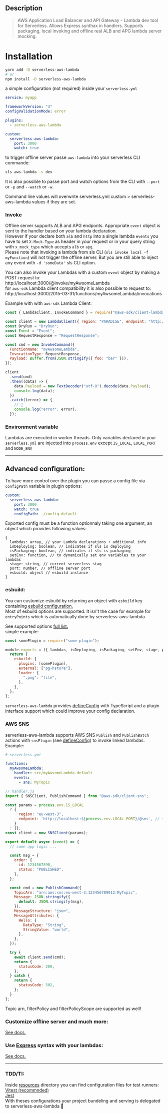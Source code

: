 ## Description

> AWS Application Load Balancer and API Gateway - Lambda dev tool for Serverless. Allows Express synthax in handlers. Supports packaging, local invoking and offline real ALB and APG lambda server mocking.

# Installation

```bash
yarn add -D serverless-aws-lambda
# or
npm install -D serverless-aws-lambda
```

a simple configuration (not required) inside your `serverless.yml`

```yaml
service: myapp

frameworkVersion: "3"
configValidationMode: error

plugins:
  - serverless-aws-lambda

custom:
  serverless-aws-lambda:
    port: 3000
    watch: true
```

to trigger offline server passe `aws-lambda` into your serverless CLI commande:

```bash
sls aws-lambda -s dev
```

It is also possible to passe port and watch options from the CLI with `--port` or `-p` and `--watch` or `-w`.

Command line values will overwrite serverless.yml custom > serverless-aws-lambda values if they are set.

### Invoke

Offline server supports ALB and APG endponts. Appropriate `event` object is sent to the handler based on your lambda declaration.  
However if your declare both `alb` and `http` into a single lambda `events` you have to set `X-Mock-Type` as header in your request or in your query string with `x_mock_type` which accepts `alb` or `apg`.  
Please note that invoking a lambda from sls CLI (`sls invoke local -f myFunction`) will not trigger the offline server. But you are still able to inject any event with `-d 'someData'` sls CLI option.

You can also invoke your Lambdas with a custom `event` object by making a POST request to:  
http://localhost:3000/@invoke/myAwsomeLambda  
for `aws-sdk` Lambda client compatibility it is also possible to request to:  
http://localhost:3000/2015-03-31/functions/myAwsomeLambda/invocations

Example with with `aws-sdk` Lambda Client:

```js
const { LambdaClient, InvokeCommand } = require("@aws-sdk/client-lambda");

const client = new LambdaClient({ region: "PARADISE", endpoint: "http://localhost:3000" });
const DryRun = "DryRun";
const Event = "Event";
const RequestResponse = "RequestResponse";

const cmd = new InvokeCommand({
  FunctionName: "myAwsomeLambda",
  InvocationType: RequestResponse,
  Payload: Buffer.from(JSON.stringify({ foo: "bar" })),
});

client
  .send(cmd)
  .then((data) => {
    data.Payload = new TextDecoder("utf-8").decode(data.Payload);
    console.log(data);
  })
  .catch((error) => {
    // 🥲
    console.log("error", error);
  });
```

### Environment variable

Lambdas are executed in worker threads. Only variables declared in your `serverless.yml` are injected into `process.env` except `IS_LOCAL`, `LOCAL_PORT` and `NODE_ENV`

---

## Advanced configuration:

To have more control over the plugin you can passe a config file via `configPath` variable in plugin options:

```yaml
custom:
  serverless-aws-lambda:
    port: 3000
    watch: true
    configPath: ./config.default
```

Exported config must be a function optionnaly taking one argument, an object which provides following values:

```jaavscript
{
  lambdas: array, // your Lambda declarations + additional info
  isDeploying: boolean, // indicates if sls is deploying
  isPackaging: boolean, // indicates if sls is packaging
  setEnv: function, // to dynamically set env variables to your lambdas
  stage: string, // current serverless stag
  port: number, // offline server port
  esbuild: object // esbuild instance
}
```

### esbuild:

You can customize esbuild by returning an object with `esbuild` key containing [esbuild configuration.](https://esbuild.github.io)  
Most of esbuild options are supported. It isn't the case for example for `entryPoints` which is automatically done by serverless-aws-lambda.

See supported options [full list.](resources/esbuild.md)  
simple example:

```js
const somePlugin = require("some-plugin");

module.exports = ({ lambdas, isDeploying, isPackaging, setEnv, stage, port, esbuild }) => {
  return {
    esbuild: {
      plugins: [somePlugin],
      external: ["pg-hstore"],
      loader: {
        ".png": "file",
      },
    },
  };
};
```

`serverless-aws-lambda` provides [defineConfig](resources/defineConfig.md) with TypeScript and a plugin interface support which could improve your config declaration.

### AWS SNS

serverless-aws-lambda supports AWS SNS `Publish` and `PublishBatch` actions with `snsPlugin` (see [defineConfig](resources/defineConfig.md)) to invoke linked lambdas.
Example:

```yaml
# serverless.yml

functions:
  myAwsomeLambda:
    handler: src/myAwsomeLambda.default
    events:
      - sns: MyTopic
```

```js
// handler.js
import { SNSClient, PublishCommand } from "@aws-sdk/client-sns";

const params = process.env.IS_LOCAL
  ? {
      region: "eu-west-3",
      endpoint: `http://localhost:${process.env.LOCAL_PORT}/@sns`, // <- important
    }
  : {};
const client = new SNSClient(params);

export default async (event) => {
  // some app logic ...

  const msg = {
    order: {
      id: 1234567890,
      status: "PUBLISHED",
    },
  };

  const cmd = new PublishCommand({
    TopicArn: "arn:aws:sns:eu-west-3:123456789012:MyTopic",
    Message: JSON.stringify({
      default: JSON.stringify(msg),
    }),
    MessageStructure: "json",
    MessageAttributes: {
      Hello: {
        DataType: "String",
        StringValue: "world",
      },
    },
  });

  try {
    await client.send(cmd);
    return {
      statusCode: 200,
    };
  } catch {
    return {
      statusCode: 502,
    };
  }
};
```

Topic arn, filterPolicy and filterPolicyScope are supported as well!

### Customize offline server and much more:

[See docs.](resources/offline.md)

### Use [Express](https://expressjs.com) syntax with your lambdas:

[See docs.](resources/express.md)

---

### TDD/TI:

Inside [resources](resources) directory you can find configuration files for test runners:  
[Vitest (recommnded)](https://github.com/Inqnuam/serverless-aws-lambda-vitest)  
[Jest](https://github.com/Inqnuam/serverless-aws-lambda-jest)  
With theses configurations your project bundeling and serving is delegated to serverless-aws-lambda 🎉
